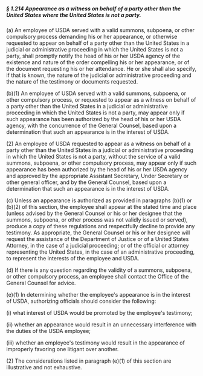 ##### § 1.214 Appearance as a witness on behalf of a party other than the United States where the United States is not a party. #####

(a) An employee of USDA served with a valid summons, subpoena, or other compulsory process demanding his or her appearance, or otherwise requested to appear on behalf of a party other than the United States in a judicial or administrative proceeding in which the United States is not a party, shall promptly notify the head of his or her USDA agency of the existence and nature of the order compelling his or her appearance, or of the document requesting his or her attendance. He or she shall also specify, if that is known, the nature of the judicial or administrative proceeding and the nature of the testimony or documents requested.

(b)(1) An employee of USDA served with a valid summons, subpoena, or other compulsory process, or requested to appear as a witness on behalf of a party other than the United States in a judicial or administrative proceeding in which the United States is not a party, may appear only if such appearance has been authorized by the head of his or her USDA agency, with the concurrence of the General Counsel, based upon a determination that such an appearance is in the interest of USDA.

(2) An employee of USDA requested to appear as a witness on behalf of a party other than the United States in a judicial or administrative proceeding in which the United States is not a party, without the service of a valid summons, subpoena, or other compulsory process, may appear only if such appearance has been authorized by the head of his or her USDA agency and approved by the appropriate Assistant Secretary, Under Secretary or other general officer, and by the General Counsel, based upon a determination that such an appearance is in the interest of USDA.

(c) Unless an appearance is authorized as provided in paragraphs (b)(1) or (b)(2) of this section, the employee shall appear at the stated time and place (unless advised by the General Counsel or his or her designee that the summons, subpoena, or other process was not validly issued or served), produce a copy of these regulations and respectfully decline to provide any testimony. As appropriate, the General Counsel or his or her designee will request the assistance of the Department of Justice or of a United States Attorney, in the case of a judicial proceeding; or of the official or attorney representing the United States, in the case of an administrative proceeding, to represent the interests of the employee and USDA.

(d) If there is any question regarding the validity of a summons, subpoena, or other compulsory process, an employee shall contact the Office of the General Counsel for advice.

(e)(1) In determining whether the employee's appearance is in the interest of USDA, authorizing officials should consider the following:

(i) what interest of USDA would be promoted by the employee's testimony;

(ii) whether an appearance would result in an unnecessary interference with the duties of the USDA employee;

(iii) whether an employee's testimony would result in the appearance of improperly favoring one litigant over another.

(2) The considerations listed in paragraph (e)(1) of this section are illustrative and not exhaustive.